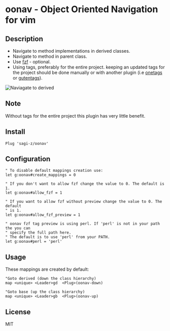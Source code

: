# oonav - Object Oriented Navigation for vim

## Description

* Navigate to method implementations in derived classes.
* Navigate to method in parent class.
* Use [fzf] - optional.
* Using tags, preferably for the entire project. keeping an updated tags for the
  project should be done manually or with another plugin (i.e [onetags] or [gutentags]).

![Naviagate to derived](nav.gif "Navigate to derived")

## Note

Without tags for the entire project this plugin has very little benefit.

## Install

`Plug 'sagi-z/oonav'`

## Configuration

```vim
" To disable default mappings creation use:
let g:oonav#create_mappings = 0

" If you don't want to allow fzf change the value to 0. The default is 1.
let g:oonav#allow_fzf = 1

" If you want to allow fzf without preview change the value to 0. The default
" is 1.
let g:oonav#allow_fzf_preview = 1

" oonav fzf tag preview is using perl. If 'perl' is not in your path the you can
" specify the full path here.
" The default is to use 'perl' from your PATH.
let g:oonav#perl = 'perl'
```

## Usage

These mappings are created by default:

```vim
"Goto derived (down the class hierarchy)
map <unique> <Leader>gd  <Plug>(oonav-down)

"Goto base (up the class hierarchy)
map <unique> <Leader>gb  <Plug>(oonav-up)
```

## License

MIT

[fzf]:       https://github.com/junegunn/fzf.vim
[onetags]:   https://github.com/sagi-z/onetags
[gutentags]: https://github.com/ludovicchabant/vim-gutentags

